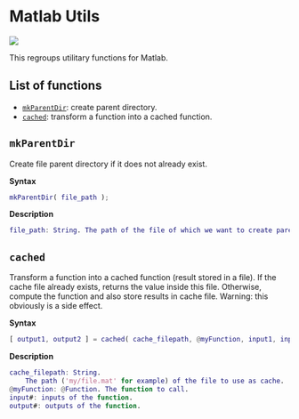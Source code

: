# Matlab Utils

[![][badge-license]][license]

This regroups utilitary functions for Matlab.

[badge-license]: https://img.shields.io/badge/license-MPL--2.0-blue.svg?style=flat-square
[license]: https://www.mozilla.org/en-US/MPL/2.0/

## List of functions

- [`mkParentDir`](#mkparentdir): create parent directory.
- [`cached`](#cached): transform a function into a cached function.

## `mkParentDir`

Create file parent directory if it does not already exist.

__Syntax__

```matlab
mkParentDir( file_path );
```

__Description__

```matlab
file_path: String. The path of the file of which we want to create parent dir.
```

## `cached`

Transform a function into a cached function (result stored in a file).
If the cache file already exists, returns the value inside this file.
Otherwise, compute the function and also store results in cache file.
Warning: this obviously is a side effect.

__Syntax__

```matlab
[ output1, output2 ] = cached( cache_filepath, @myFunction, input1, input2 );
```

__Description__

```matlab
cache_filepath: String.
    The path ('my/file.mat' for example) of the file to use as cache.
@myFunction: @Function. The function to call.
input#: inputs of the function.
output#: outputs of the function.
```
